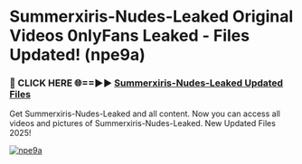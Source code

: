 # Summerxiris-Nudes-Leaked Original Videos 0nlyFans Leaked - Files Updated! (npe9a)

<h3>🔴 CLICK HERE 🌐==►► <a href="https://tinyurl.com/4mcuefdz" rel="nofollow">Summerxiris-Nudes-Leaked Updated Files</a></h3>

Get Summerxiris-Nudes-Leaked and all content. Now you can access all videos and pictures of Summerxiris-Nudes-Leaked. New Updated Files 2025!

[![npe9a](https://i.imgur.com/StAQSOY.gif)](https://tinyurl.com/4mcuefdz)
